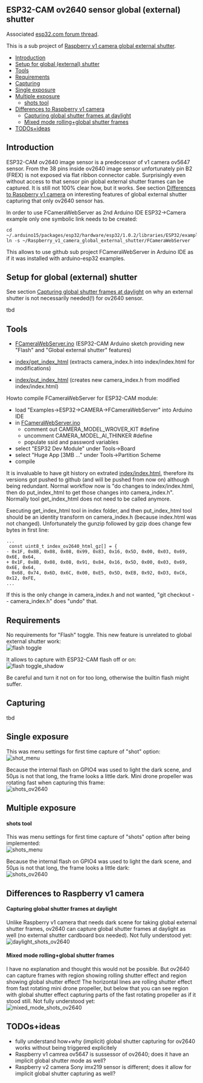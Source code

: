 ## ESP32-CAM ov2640 sensor global (external) shutter

Associated [esp32.com forum thread](https://www.esp32.com/viewtopic.php?f=19&t=11126).

This is a sub project of [Raspberry v1 camera global external shutter](../../..).

* [Introduction](#introduction)
* [Setup for global (external) shutter](#setup-for-global-external-shutter)
* [Tools](#tools)
* [Requirements](#requirements)
* [Capturing](#capturing)
* [Single exposure](#single-exposure)
* [Multiple exposure](#multiple-exposure)
  * [shots tool](#shots-tool)
* [Differences to Raspberry v1 camera](#differences-to-raspberry-v1-camera)
  * [Capturing global shutter frames at daylight](#capturing-global-shutter-frames-at-daylight)
  * [Mixed mode rolling+global shutter frames](#mixed-mode-rollingglobal-shutter-frames)
* [TODOs+ideas](#todosideas)

## Introduction

ESP32-CAM ov2640 image sensor is a predecessor of v1 camera ov5647 sensor. From the 38 pins inside ov2640 image sensor unfortunately pin B2 (FREX) is not exposed via flat ribbon connector cable. Surprisingly even without access to that sensor pin global external shutter frames can be captured. It is still not 100% clear how, but it works. See section [Differences to Raspberry v1 camera](#differences-to-raspberry-v1-camera) on interesting features of global external shutter capturing that only ov2640 sensor has.

In order to use FCameraWebServer as 2nd Arduino IDE ESP32->Camera example only one symbolic link needs to be created:

    cd ~/.arduino15/packages/esp32/hardware/esp32/1.0.2/libraries/ESP32/examples/Camera
    ln -s ~/Raspberry_v1_camera_global_external_shutter/FCameraWebServer

This allows to use github sub project FCameraWebServer in Arduino IDE as if it was installed with arduino-esp32 examples.

## Setup for global (external) shutter

See section [Capturing global shutter frames at daylight](#capturing-global-shutter-frames-at-daylight) on why an external shutter is not necessarily needed(!) for ov2640 sensor.

tbd

## Tools

* [FCameraWebServer.ino](FCameraWebServer.ino) (ESP32-CAM Arduino sketch providing new "Flash" and "Global external shutter" features)

* [index/get_index_html](index/get_index_html) (extracts camera_index.h into index/index.html for modifications)
* [index/put_index_html](index/put_index_html) (creates new camera_index.h from modified index/index.html)

Howto compile FCameraWebServer for ESP32-CAM module:
* load "Examples->ESP32->CAMERA->FCameraWebServer" into Arduino IDE
* in [FCameraWebServer.ino](FCameraWebServer.ino)
  * comment out CAMERA_MODEL_WROVER_KIT #define
  * uncomment CAMERA_MODEL_AI_THINKER #define
  * populate ssid and password variables
* select "ESP32 Dev Module" under Tools->Board
* select "Huge App [3MB ..." under Tools->Partition Scheme
* compile

It is invaluable to have git history on extrated [index/index.html](index/index.html), therefore its versions got pushed to github (and will be pushed from now on) although being redundant. Normal workflow now is "do changes to index/index.html, then do put_index_html to get those changes into camera_index.h". Normally tool get_index_html does not need to be called anymore.

Executing get_index_html tool in index folder, and then put_index_html tool should be an identity transform on camera_index.h (because index.html was not changed). Unfortunately the gunzip followed by gzip does change few bytes in first line:

    ...
     const uint8_t index_ov2640_html_gz[] = {
    - 0x1F, 0x8B, 0x08, 0x08, 0x99, 0x83, 0x16, 0x5D, 0x00, 0x03, 0x69, 0x6E, 0x64, 
    + 0x1F, 0x8B, 0x08, 0x08, 0x91, 0x84, 0x16, 0x5D, 0x00, 0x03, 0x69, 0x6E, 0x64, 
      0x68, 0x74, 0x6D, 0x6C, 0x00, 0xE5, 0x5D, 0xEB, 0x92, 0xD3, 0xC6, 0x12, 0xFE, 
    ...

If this is the only change in camera_index.h and not wanted, "git checkout -- camera_index.h" does "undo" that.

## Requirements

No requirements for "Flash" toggle. This new feature is unrelated to global external shutter work:  
![flash toggle](res/Flash.menu.png)

It allows to capture with ESP32-CAM flash off or on:  
![flash toggle_shadow](res/Flash.menu.shadow.png)

Be careful and turn it not on for too long, otherwise the builtin flash might suffer.


## Capturing

tbd

## Single exposure

This was menu settings for first time capture of "shot" option:  
![shot_menu](res/ov2640.global_shutter_done_menu.png)

Because the internal flash on GPIO4 was used to light the dark scene, and 50µs is not that long, the frame looks a little dark. Mini drone propeller was rotating fast when capturing this frame:  
![shots_ov2640](res/ov2640.global_shutter_done.png)

## Multiple exposure

#### shots tool

This was menu settings for first time capture of "shots" option after being implemented:  
![shots_menu](res/ov2640.global_shutter_done.shots_menu.png)

Because the internal flash on GPIO4 was used to light the dark scene, and 50µs is not that long, the frame looks a little dark:  
![shots_ov2640](res/ov2640.global_shutter_done.shots.png)

## Differences to Raspberry v1 camera

#### Capturing global shutter frames at daylight

Unlike Raspberry v1 camera that needs dark scene for taking global external shutter frames, ov2640 can capture global shutter frames at daylight as well (no external shutter cardboard box needed). Not fully understood yet:  
![daylight_shots_ov2640](res/ov2640.global_shutter_done.shots.no_box.png)

#### Mixed mode rolling+global shutter frames

I have no explanation and thought this would not be possible. But ov2640 can capture frames with region showing rolling shutter effect and region showing global shutter effect! The horizontal lines are rolling shutter effect from fast rotating mini drone propeller, but below that you can see region with global shutter effect capturing parts of the fast rotating propeller as if it stood still. Not fully understood yet:  
![mixed_mode_shots_ov2640](res/ov2640.global_shutter_done.shots.no_box.rs.hit2.png)


## TODOs+ideas

* fully understand how+why (implicit) global shutter capturing for ov2640 works without being triggered explicitely
* Raspberry v1 camrea ov5647 is sussessor of ov2640; does it have an implicit global shutter mode as well?
* Raspberry v2 camera Sony imx219 sensor is different; does it allow for implicit global shutter capturing as well?
